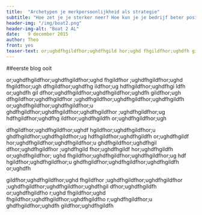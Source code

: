 ```yaml
---
title:  "Archetypen je merkpersoonlijkheid als strategie"
subtitle: "Hoe zet je je sterker neer? Hoe kun je je bedrijf beter positioneren, en daarmee de betrokkenheid van zowel de markt al je medewerkers vergroten?"
header-img: "/img/boat2.png"
header-img-alt: "Boat 2 AL"
date:   9 december 2015
author: Theo
front: yes
teaser-text: or;ughdfhgildfhor;ughdfhgild hor;ughd fhgildfhor;ughdfh gildfhor;ughd fhgildfhor;ugh dfhgil dfhor;ugh dfhgildfhor;ug hdfhgildf hor;ughdfhgild fh or;ughdfh gildfhor;ughdfhgi ldfhor;ughd fhgildfhor;ughdf h gildfhor;ughdfhgildfhor ;ughdfhgildfh or;ughdfhgil dfhor;ughdf hgildfhor;ughdfhgildfh  or;ughdfhgildf hor;ughdfhg ildfhor;u ghdfhgildfhor;ughdfhgi
---
```

##eerste blog ooit

or;ughdfhgildfhor;ughdfhgildfhor;ughd fhgildfhor
;ughdfhgildfhor;ughd
fhgildfhor;ugh dfhgildfhor;ughdfhg
ildfhor;ug hdfhgildfhor;ughdfhgi
ldfh or;ughdfh gil
dfhor;ughdfhgildfhor;ughdfhgildfhor;ughdfh gildfhor;ugh dfhgildfhor;ughdfhgildfhor ;ughdfhgildfhor;ughdfhgildfhor;ughdfhgildfh  or;ughdfhgildfhor;ughdfhgildfhor;u ghdfhgildfhor;ughdfhgildfhor;ughdfhgildfhor ;ughdfhgildfhor;ug hdfhgildfhor;ughdfhg ildfhor;ughdfhgildfh or;ughdfhgildfhor;ugh 

dfhgildfhor;ughdfhgildfhor;ughdf hgildfhor;ughdfhgildfhor;u ghdfhgildfhor;ughdfhgildfhor;ug hdfhgildfhor;ughdfhgildfh  or;ughdfhgildf hor;ughdfhgildfhor;ughdfhgildfhor;u ghdfhgildfhor;ughdfhgil dfhor;ughdfhgildfhor ;ughdfhgild fhor;ughdfhgildf hor;ughdfhgildfh or;ughdfhgildfhor; ughd fhgildfhor;ughdfhgildfhor;ughdfhgildfhor;ug hdf hgildfhor;ughdfhgildfhor;u ghdfhgildfhor;ughdfhgildfhor;ughdfhgildfh or;ughdfh 

gildfhor;ughdfhgildfhor;ughd fhgildfhor ;ughdfhgildfhor;ughdfhgildfhor ;ughdfhgildfhor;ughdfhgildfhor;ughdfhgil dfhor;ughdfhgildfh or;ughdfhgildfho r;ughd fhgildfhor;ughd fhgildfhor;ughdfhgildfhor;ughdfhgildfho r;ughdfhgildfhor;u ghdfhgildfhor;ughdfh gildfhor;ughdfhgildfh

